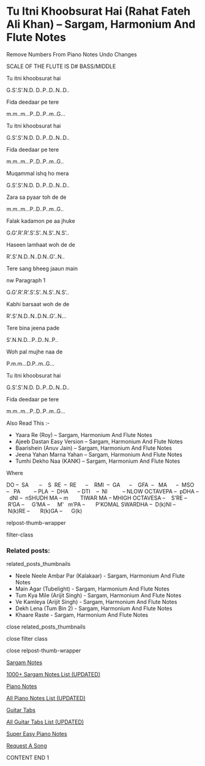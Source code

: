 
# Tu Itni Khoobsurat Hai (Rahat Fateh Ali Khan) – Sargam, Harmonium And Flute Notes

Remove Numbers From Piano Notes
Undo Changes

SCALE OF THE FLUTE IS D# BASS/MIDDLE

Tu itni khoobsurat hai

G.S’.S’.N.D. D..P..D..N..D..

Fida deedaar pe tere

m.m..m…P..D..P..m..G…

Tu itni khoobsurat hai

G.S’.S’.N.D. D..P..D..N..D..

Fida deedaar pe tere

m.m..m…P..D..P..m..G..

Muqammal ishq ho mera

G.S’.S’.N.D. D..P..D..N..D..

Zara sa pyaar toh de de

m.m..m…P..D..P..m..G..

Falak kadamon pe aa jhuke

G.G’.R’.R’.S’.S’..N.S’..N.S’..

Haseen lamhaat woh de de

R’.S’.N.D..N..D.N..G’..N..

Tere sang bheeg jaaun main

nw Paragraph 1

G.G’.R’.R’.S’.S’..N.S’..N.S’..

Kabhi barsaat woh de de

R’.S’.N.D..N..D.N..G’..N…

Tere bina jeena pade

S’.N.N.D…P..D..N..P..

Woh pal mujhe naa de

P.m.m…D.P..m..G…

Tu itni khoobsurat hai

G.S’.S’.N.D. D..P..D..N..D..

Fida deedaar pe tere

m.m..m…P..D..P..m..G…

Also Read This :-

* Yaara Re (Roy) – Sargam, Harmonium And Flute Notes
* Ajeeb Dastan Easy Version – Sargam, Harmonium And Flute Notes
* Baarishein (Anuv Jain) – Sargam, Harmonium And Flute Notes
* Jeena Yahan Marna Yahan – Sargam, Harmonium And Flute Notes
* Tumhi Dekho Naa (KANK) – Sargam, Harmonium And Flute Notes

Where

DO –  SA       –    S  RE  –  RE      –    RMI  –  GA      –    GFA  –   MA      –  MSO  –   PA         – PLA  –  DHA      – DTI    –  NI          – NLOW OCTAVEPA –  pDHA –  dNI –  nSHUDH MA – m        TIWAR MA – MHIGH OCTAVESA –    S’RE –     R’GA –     G’MA –     M’   m’PA –       P’KOMAL SWARDHA –  D(k)NI –       N(k)RE –       R(k)GA –      G(k)

relpost-thumb-wrapper

filter-class

### Related posts:

related_posts_thumbnails

* Neele Neele Ambar Par (Kalakaar) - Sargam, Harmonium And Flute Notes
* Main Agar (Tubelight) - Sargam, Harmonium And Flute Notes
* Tum Kya Mile (Arijit Singh) - Sargam, Harmonium And Flute Notes
* Ve Kamleya (Arijit Singh) - Sargam, Harmonium And Flute Notes
* Dekh Lena (Tum Bin 2) - Sargam, Harmonium And Flute Notes
* Khaare Raste - Sargam, Harmonium And Flute Notes

close related_posts_thumbnails

close filter class

close relpost-thumb-wrapper

[Sargam Notes](https://www.notationsworld.com/sargam-notes.html)

[1000+ Sargam Notes List (UPDATED)](https://www.notationsworld.com/all-songs-list-sargam-notes.html)

[Piano Notes](https://www.notationsworld.com/piano-notes.html)

[All Piano Notes List (UPDATED)](https://www.notationsworld.com/all-songs-list-piano-notes.html)

[Guitar Tabs](https://www.notationsworld.com/guitar-tabs.html)

[All Guitar Tabs List (UPDATED)](https://www.notationsworld.com/all-songs-list-guitar-tabs.html)

[Super Easy Piano Notes](https://studywall.in/)

[Request A Song](https://www.notationsworld.com/request-a-song.html)

CONTENT END 1

